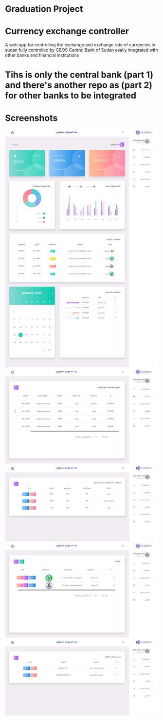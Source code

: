 # Graduation Project

# Currency exchange controller
A web app for controlling the exchange and exchange rate of currencies in sudan
fully controlled by CBOS Central Bank of Sudan
esaily integrated with other banks and financial institutions
# Tihs is only the central bank (part 1) and there's another repo as (part 2) for other banks to be integrated

# Screenshots

<div style={{display: flex}}>
  <img src="https://github.com/SiddigHope/financial-app/blob/master/screenshots/home.png"  />
  <img src="https://github.com/SiddigHope/financial-app/blob/master/screenshots/transactions.png" />
  <img src="https://github.com/SiddigHope/financial-app/blob/master/screenshots/exchangerate.png" />
  <img src="https://github.com/SiddigHope/financial-app/blob/master/screenshots/banks.png" />
  <img src="https://github.com/SiddigHope/financial-app/blob/master/screenshots/users.png" />
</div>
